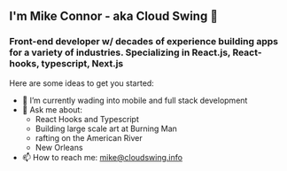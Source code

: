 ## I'm Mike Connor - aka Cloud Swing 👋

### Front-end developer w/ decades of experience building apps for a variety of industries. Specializing in React.js, React-hooks, typescript, Next.js

Here are some ideas to get you started:

- 🌱 I’m currently wading into mobile and full stack development
- 💬 Ask me about:
  - React Hooks and Typescript
  - Building large scale art at Burning Man
  - rafting on the American River
  - New Orleans
- 📫 How to reach me: mike@cloudswing.info


